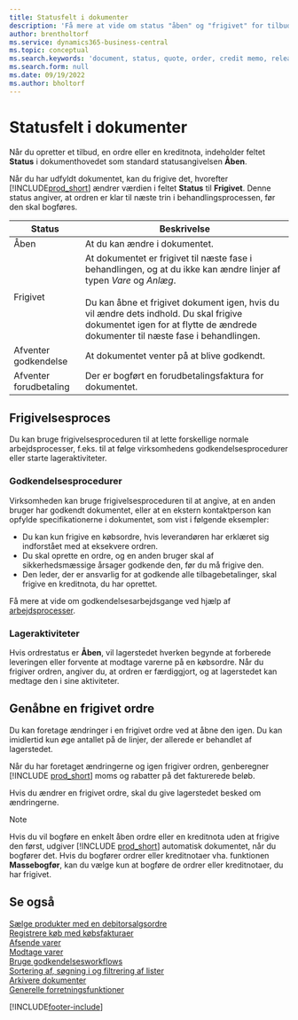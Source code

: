 ```yaml
---
title: Statusfelt i dokumenter
description: 'Få mere at vide om status "åben" og "frigivet" for tilbuds-, ordre-eller kreditnotadokumenter.'
author: brentholtorf
ms.service: dynamics365-business-central
ms.topic: conceptual
ms.search.keywords: 'document, status, quote, order, credit memo, released, open, pending approval, pending prepayment,'
ms.search.form: null
ms.date: 09/19/2022
ms.author: bholtorf
---
```

# <a name="status-field-on-documents"></a><a name="status-field-on-documents"></a><a name="status-field-on-documents"></a>Statusfelt i dokumenter

Når du opretter et tilbud, en ordre eller en kreditnota, indeholder feltet **Status** i dokumenthovedet som standard statusangivelsen **Åben**.

Når du har udfyldt dokumentet, kan du frigive det, hvorefter [!INCLUDE[prod_short](includes/prod_short.md)] ændrer værdien i feltet **Status** til **Frigivet**. Denne status angiver, at ordren er klar til næste trin i behandlingsprocessen, før den skal bogføres.

| Status | Beskrivelse |
| ------ | ----------- |
| Åben   | At du kan ændre i dokumentet. |
| Frigivet | At dokumentet er frigivet til næste fase i behandlingen, og at du ikke kan ændre linjer af typen *Vare* og *Anlæg*.<br /><br />Du kan åbne et frigivet dokument igen, hvis du vil ændre dets indhold. Du skal frigive dokumentet igen for at flytte de ændrede dokumenter til næste fase i behandlingen. |
| Afventer godkendelse   | At dokumentet venter på at blive godkendt. |
| Afventer forudbetaling | Der er bogført en forudbetalingsfaktura for dokumentet. |

## <a name="release-process"></a><a name="release-process"></a><a name="release-process"></a>Frigivelsesproces

Du kan bruge frigivelsesproceduren til at lette forskellige normale arbejdsprocesser, f.eks. til at følge virksomhedens godkendelsesprocedurer eller starte lageraktiviteter.

### <a name="approval-procedures"></a><a name="approval-procedures"></a><a name="approval-procedures"></a>Godkendelsesprocedurer

Virksomheden kan bruge frigivelsesproceduren til at angive, at en anden bruger har godkendt dokumentet, eller at en ekstern kontaktperson kan opfylde specifikationerne i dokumentet, som vist i følgende eksempler:

* Du kan kun frigive en købsordre, hvis leverandøren har erklæret sig indforstået med at eksekvere ordren.
* Du skal oprette en ordre, og en anden bruger skal af sikkerhedsmæssige årsager godkende den, før du må frigive den.
* Den leder, der er ansvarlig for at godkende alle tilbagebetalinger, skal frigive en kreditnota, du har oprettet.

Få mere at vide om godkendelsesarbejdsgange ved hjælp af [arbejdsprocesser](across-use-workflows.md).

### <a name="warehouse-activities"></a><a name="warehouse-activities"></a><a name="warehouse-activities"></a>Lageraktiviteter

Hvis ordrestatus er **Åben**, vil lagerstedet hverken begynde at forberede leveringen eller forvente at modtage varerne på en købsordre. Når du frigiver ordren, angiver du, at ordren er færdiggjort, og at lagerstedet kan medtage den i sine aktiviteter.

## <a name="reopen-a-released-order"></a><a name="reopen-a-released-order"></a><a name="reopen-a-released-order"></a>Genåbne en frigivet ordre

Du kan foretage ændringer i en frigivet ordre ved at åbne den igen. Du kan imidlertid kun øge antallet på de linjer, der allerede er behandlet af lagerstedet.

Når du har foretaget ændringerne og igen frigiver ordren, genberegner [!INCLUDE [prod_short](includes/prod_short.md)] moms og rabatter på det fakturerede beløb.

Hvis du ændrer en frigivet ordre, skal du give lagerstedet besked om ændringerne.

> [!NOTE]
> Hvis du vil bogføre en enkelt åben ordre eller en kreditnota uden at frigive den først, udgiver [!INCLUDE [prod_short](includes/prod_short.md)] automatisk dokumentet, når du bogfører det. Hvis du bogfører ordrer eller kreditnotaer vha. funktionen **Massebogfør**, kan du vælge kun at bogføre de ordrer eller kreditnotaer, du har frigivet.

## <a name="see-also"></a><a name="see-also"></a><a name="see-also"></a>Se også

[Sælge produkter med en debitorsalgsordre](sales-how-sell-products.md)  
[Registrere køb med købsfakturaer](purchasing-how-record-purchases.md)  
[Afsende varer](warehouse-how-ship-items.md)  
[Modtage varer](warehouse-how-receive-items.md)  
[Bruge godkendelsesworkflows](across-how-use-approval-workflows.md)  
[Sortering af, søgning i og filtrering af lister](ui-enter-criteria-filters.md)  
[Arkivere dokumenter](across-how-to-archive-documents.md)  
[Generelle forretningsfunktioner](ui-across-business-areas.md)  

[!INCLUDE[footer-include](includes/footer-banner.md)]
